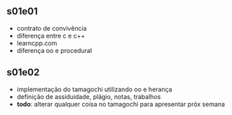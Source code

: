 ## s01e01
- contrato de convivência
- diferença entre c e c++
- learncpp.com
- diferença oo e procedural

## s01e02
- implementação do tamagochi utilizando oo e herança
- definição de assiduidade, plágio, notas, trabalhos
- **todo**: alterar qualquer coisa no tamagochi para apresentar próx semana
